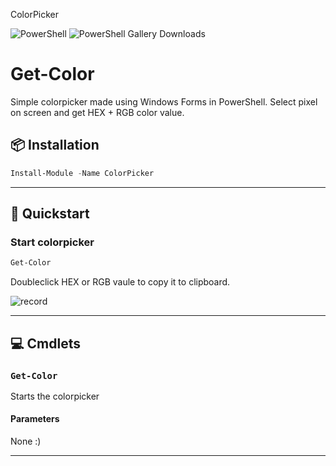 ColorPicker

![PowerShell](https://img.shields.io/badge/PowerShell-5+-blue)
![PowerShell Gallery Downloads](https://img.shields.io/powershellgallery/dt/ColorPicker)

# Get-Color
Simple colorpicker made using Windows Forms in PowerShell. Select pixel on screen and get HEX + RGB color value.

## 📦 Installation
```powershell
Install-Module -Name ColorPicker
```

---

## 🚀 Quickstart

### Start colorpicker

```powershell
Get-Color
```

Doubleclick HEX or RGB vaule to copy it to clipboard.

![record](https://github.com/user-attachments/assets/17c26242-ef9c-49c6-bcb2-2dcf3b40af3d)


---

## 💻 Cmdlets

### `Get-Color`

Starts the colorpicker

#### Parameters

None :)

---

